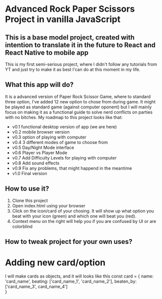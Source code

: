 # Advanced Rock Paper Scissors Project in vanilla JavaScript 

## This is a base model project, created with intention to translate it in the future to React and React Native to mobile app

This is my first semi-serious project, where I didn't follow any tutorials from YT and just try to make it as best I'can do at this moment in my life.

## What this app will do?

It is a advanced version of Paper Rock Scissor Game, where to standard three option, I've added 12 new option to chose from during game. It might be played as standard game (against computer oponent) but I will mainly focus on making it as a functional guide to solve nerd conflicts on parties with no bitches. My roadmap to this project looks like that:

* v0.1 functional desktop version of app (we are here)
* v0.2 mobile browser version 
* v0.3 option of playing with computer
* v0.4 3 different modes of game to choose from
* v0.5 Day/Night Mode interface
* v0.6 Player vs Player Mode
* v0.7 Add Difficulty Levels for playing with computer
* v0.8 Add sound effects 
* v0.9 Fix any problems, that might happend in the meantime
* v1.0 Final version 

## How to use it?

1. Clone this project
2. Open index.html using your browser
3. Click on the icon/card of your chosing. It will show up what option you beat with your icon (green) and which one will beat you (red). 
4. Context menu on the right will help you if you are confused by UI or are colorblind

## How to tweak project for your own uses?

# Adding new card/option

I will make cards as objects, and it will looks like this
    const card = {
        name: 'card_name',
        beating: ['card_name_1', 'card_name_2'],
        beaten_by: ['card_name_3', card_name_4']  
    }